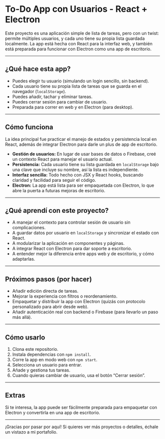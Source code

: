 # To-Do App con Usuarios - React + Electron

Este proyecto es una aplicación simple de lista de tareas, pero con un twist: permite múltiples usuarios, y cada uno tiene su propia lista guardada localmente. La app está hecha con React para la interfaz web, y también está preparada para funcionar con Electron como una app de escritorio.

---

## ¿Qué hace esta app?

- Puedes elegir tu usuario (simulando un login sencillo, sin backend).
- Cada usuario tiene su propia lista de tareas que se guarda en el navegador (`localStorage`).
- Puedes añadir, tachar y eliminar tareas.
- Puedes cerrar sesión para cambiar de usuario.
- Preparada para correr en web y en Electron (para desktop).

---

## Cómo funciona

La idea principal fue practicar el manejo de estados y persistencia local en React, además de integrar Electron para darle un plus de app de escritorio.

- **Gestión de usuarios:** En lugar de usar bases de datos o Firebase, creé un contexto React para manejar el usuario actual.
- **Persistencia:** Cada usuario tiene su lista guardada en `localStorage` bajo una clave que incluye su nombre, así la lista es independiente.
- **Interfaz sencilla:** Todo hecho con JSX y React hooks, buscando claridad y facilidad para seguir el código.
- **Electron:** La app está lista para ser empaquetada con Electron, lo que abre la puerta a futuras mejoras de escritorio.

---

## ¿Qué aprendí con este proyecto?

- A manejar el contexto para controlar sesión de usuario sin complicaciones.
- A guardar datos por usuario en `localStorage` y sincronizar el estado con React.
- A modularizar la aplicación en componentes y páginas.
- A integrar React con Electron para dar soporte a escritorio.
- A entender mejor la diferencia entre apps web y de escritorio, y cómo adaptarlas.

---

## Próximos pasos (por hacer)

- Añadir edición directa de tareas.
- Mejorar la experiencia con filtros o reordenamiento.
- Empaquetar y distribuir la app con Electron (quizás con protocolo personalizado para abrir desde web).
- Añadir autenticación real con backend o Firebase (para llevarlo un paso más allá).

---

## Cómo usarlo

1. Clona este repositorio.
2. Instala dependencias con `npm install`.
3. Corre la app en modo web con `npm start`.
4. Selecciona un usuario para entrar.
5. Añade y gestiona tus tareas.
6. Cuando quieras cambiar de usuario, usa el botón “Cerrar sesión”.

---

## Extras

Si te interesa, la app puede ser fácilmente preparada para empaquetar con Electron y convertirla en una app de escritorio.

---

¡Gracias por pasar por aquí! Si quieres ver más proyectos o detalles, échale un vistazo a mi portafolio.
